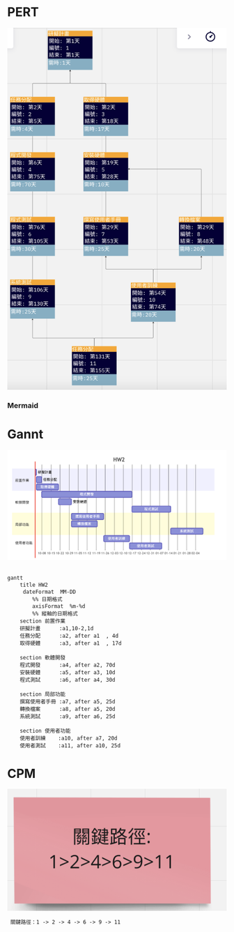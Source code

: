 # PERT

![](PERT.png)

### Mermaid
# Gannt 
![](Gannt1.png)

```mermaid

gantt
    title HW2
	 dateFormat  MM-DD
		%% 日期格式
		axisFormat  %m-%d
		%% 縱軸的日期格式
    section 前置作業
    研擬計畫      :a1,10-2,1d
    任務分配      :a2, after a1  , 4d
	取得硬體      :a3, after a1  , 17d
	
    section 軟體開發
    程式開發      :a4, after a2, 70d
    安裝硬體      :a5, after a3, 10d
	程式測試      :a6, after a4, 30d
	
	section 局部功能
    撰寫使用者手冊 :a7, after a5, 25d
    轉換檔案      :a8, after a5, 20d
	系統測試      :a9, after a6, 25d
	
	section 使用者功能
    使用者訓練    :a10, after a7, 20d
    使用者測試    :a11, after a10, 25d

```

# CPM
![](CPM.png)

```html
 關鍵路徑：1 -> 2 -> 4 -> 6 -> 9 -> 11
```
